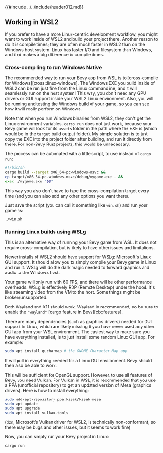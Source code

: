 {{#include ../../include/header012.md}}

## Working in WSL2

If you prefer to have a more Linux-centric development workflow, you might want
to work inside of WSL2 and build your project there. Another reason to do it is
compile times; they are often much faster in WSL2 than on the Windows host
system. Linux has faster I/O and filesystem than Windows, and that makes a big
difference to compile times.

### Cross-compiling to run Windows Native

The recommended way to run your Bevy app from WSL is to [cross-compile for
Windows][cross::linux-windows]. The Windows EXE you build inside of WSL2 can
be run just fine from the Linux commandline, and it will seamlessly run on the
host system! This way, you don't need any GPU drivers or GUI support inside
your WSL2 Linux environment. Also, you will be running and testing the Windows
build of your game, so you can see how it will really perform on Windows.

Note that when you run Windows binaries from WSL2, they don't get the Linux
environment variables. `cargo run` does not just work, because your Bevy game
will look for its `assets` folder in the path where the EXE is (which would be
in the `target` build output folder). My simple solution is to just copy the
EXE into the project folder after building, and run it directly from there.
For non-Bevy Rust projects, this would be unnecessary.

The process can be automated with a little script, to use instead of `cargo run`:

```sh
#!/bin/sh
cargo build --target x86_64-pc-windows-msvc &&
cp target/x86_64-pc-windows-msvc/debug/mygame.exe . &&
exec ./mygame.exe "$@"
```

This way you also don't have to type the cross-compilation target every time
(and you can also add any other options you want there).

Just save the script (you can call it something like `win.sh`) and run your
game as:

```sh
./win.sh
```

### Running Linux builds using WSLg

This is an alternative way of running your Bevy game from WSL. It does not
require cross-compilation, but is likely to have other issues and limitations.

Newer installs of WSL2 should have support for WSLg: Microsoft's Linux GUI
support. It should allow you to simply compile your Bevy game in Linux and
run it. WSLg will do the dark magic needed to forward graphics and audio to
the Windows host.

Your game will only run with 60 FPS, and there will be other performance
overheads. WSLg is effectively RDP (Remote Desktop) under the hood. It's
like streaming video from the VM to the host. Some things might be
broken/unsupported.

Both Wayland and X11 should work. Wayland is recommended, so be sure to
enable the `"wayland"` [cargo feature in Bevy][cb::features].

There are many dependencies (such as graphics drivers) needed for GUI support
in Linux, which are likely missing if you have never used any other GUI app
from your WSL environment. The easiest way to make sure you have everything installed,
is to just install some random Linux GUI app. For example:

```sh
sudo apt install gucharmap # the GNOME Character Map app
```

It will pull in everything needed for a Linux GUI environment. Bevy should then
also be able to work.

This will be sufficient for OpenGL support. However, to use all features of
Bevy, you need Vulkan. For Vulkan in WSL, it is recommended that you use
a PPA (unofficial repository) to get an updated version of Mesa (graphics
drivers). Here is how to install everything:

```sh
sudo add-apt-repository ppa:kisak/kisak-mesa
sudo apt update
sudo apt upgrade
sudo apt install vulkan-tools
```

(`dzn`, Microsoft's Vulkan driver for WSL2, is technically non-conformant,
so there may be bugs and other issues, but it seems to work fine)

Now, you can simply run your Bevy project in Linux:

```sh
cargo run
```
